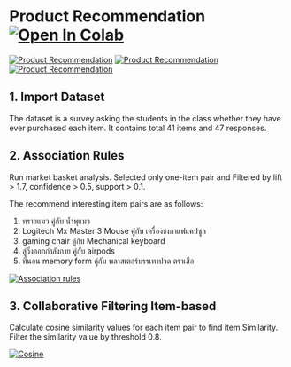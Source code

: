 # Product Recommendation [![Open In Colab](https://colab.research.google.com/assets/colab-badge.svg)](https://colab.research.google.com/drive/1B6seELwQjQj3hjO02oX-1X5FMwk4SVWo)
[![Product Recommendation](https://img.shields.io/badge/-Python-blue)](https://github.com/pongsakorn-sur/BADS7105-CRM-Analytics/tree/main/03%20-%20Product%20Recommendation)
[![Product Recommendation](https://img.shields.io/badge/-Google%20Colab-blue)](https://github.com/pongsakorn-sur/BADS7105-CRM-Analytics/tree/main/03%20-%20Product%20Recommendation)
[![Product Recommendation](https://img.shields.io/badge/-Apriori-blue)](https://github.com/pongsakorn-sur/BADS7105-CRM-Analytics/tree/main/03%20-%20Product%20Recommendation)

## 1. Import Dataset
The dataset is a survey asking the students in the class whether they have ever purchased each item. It contains total 41 items and 47 responses.

## 2. Association Rules
Run market basket analysis. Selected only one-item pair and Filtered by lift > 1.7, confidence > 0.5, support > 0.1.  

The recommend interesting item pairs are as follows:
1. ทรายแมว คู่กับ น้ำพุแมว
2. Logitech Mx Master 3 Mouse คู่กับ เครื่องชงกาแฟแคปซูล
3. gaming chair คู่กับ Mechanical keyboard
4. ลู่วิ่งออกกำลังกาย คู่กับ airpods
5. ที่นอน memory form คู่กับ พลาสเตอร์บรรเทาปวด ตราเสือ

[![Association rules](https://github.com/pongsakorn-sur/BADS7105-CRM-Analytics/blob/main/03%20-%20Product%20Recommendation/Association%20rules.png)](https://github.com/pongsakorn-sur/BADS7105-CRM-Analytics/blob/main/03%20-%20Product%20Recommendation/Association%20rules.png)

## 3. Collaborative Filtering Item-based
Calculate cosine similarity values for each item pair to find item Similarity. Filter the similarity value by threshold 0.8.

[![Cosine](https://github.com/pongsakorn-sur/BADS7105-CRM-Analytics/blob/main/03%20-%20Product%20Recommendation/Cosine.png)](https://github.com/pongsakorn-sur/BADS7105-CRM-Analytics/blob/main/03%20-%20Product%20Recommendation/Cosine.png)

